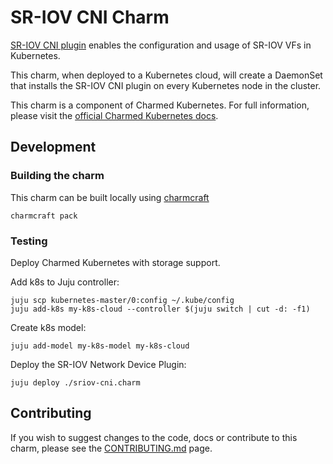 # SR-IOV CNI Charm

[SR-IOV CNI plugin][sriov-cni] enables the configuration and usage of
SR-IOV VFs in Kubernetes.

This charm, when deployed to a Kubernetes cloud, will create a DaemonSet that
installs the SR-IOV CNI plugin on every Kubernetes node in the cluster.

This charm is a component of Charmed Kubernetes. For full information,
please visit the [official Charmed Kubernetes docs](https://ubuntu.com/kubernetes/docs/cni-sriov).

[sriov-cni]: https://github.com/k8snetworkplumbingwg/sriov-cni

## Development

### Building the charm

This charm can be built locally using [charmcraft][]

```
charmcraft pack
```

### Testing

Deploy Charmed Kubernetes with storage support.

Add k8s to Juju controller:

```
juju scp kubernetes-master/0:config ~/.kube/config
juju add-k8s my-k8s-cloud --controller $(juju switch | cut -d: -f1)
```

Create k8s model:

```
juju add-model my-k8s-model my-k8s-cloud
```

Deploy the SR-IOV Network Device Plugin:

```
juju deploy ./sriov-cni.charm
```

## Contributing

If you wish to suggest changes to the code, docs or contribute to this charm, please
see the [CONTRIBUTING.md][] page.

[contributing.md]: ./CONTRIBUTING.md
[charmcraft]: https://github.com/canonical/charmcraft/
